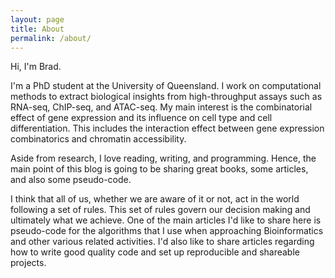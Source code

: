 ```yaml
---
layout: page
title: About
permalink: /about/
---
```


Hi, I'm Brad.

I'm a PhD student at the University of Queensland.
I work on computational methods to extract biological
insights from high-throughput assays such as RNA-seq, ChIP-seq, and ATAC-seq.
My main interest is the combinatorial effect of gene expression and its
influence on cell type and cell differentiation. This includes
the interaction effect between gene expression combinatorics and chromatin accessibility.

Aside from research, I love reading, writing, and programming. Hence, the main point
of this blog is going to be sharing great books, some articles, and also some pseudo-code.

I think that all of us, whether we are aware of it or not, act in the world following a 
set of rules. This set of rules govern our decision making and ultimately what we achieve.
One of the main articles I'd like to share here is pseudo-code for the algorithms that I use
when approaching Bioinformatics and other various related activities. I'd also like to share 
articles regarding how to write good quality code and set up reproducible and shareable projects. 
